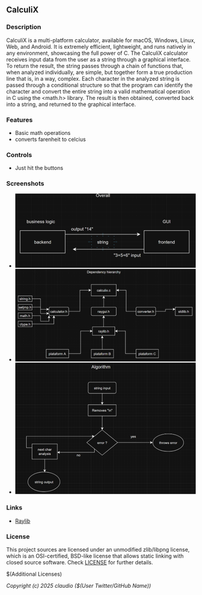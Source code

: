 ## CalculiX

### Description

CalculiX is a multi-platform calculator, available for macOS, Windows, Linux, Web, and Android. It is extremely efficient, lightweight, and runs natively in any environment, showcasing the full power of C.
The CalculiX calculator receives input data from the user as a string through a graphical interface. To return the result, the string passes through a chain of functions that, when analyzed individually, are simple, but together form a true production line that is, in a way, complex.
Each character in the analyzed string is passed through a conditional structure so that the program can identify the character and convert the entire string into a valid mathematical operation in C using the <math.h> library. The result is then obtained, converted back into a string, and returned to the graphical interface.

### Features

 -  Basic math operations 
 -  converts farenheit to celcius 

### Controls

 - Just hit the buttons 

### Screenshots
- <img src="assets/over.png">
- <img src="assets/dep.png">
- <img src="assets/algo.png">
### Links

 - [Raylib](https://github.com/raysan5/raylib)

### License

This project sources are licensed under an unmodified zlib/libpng license, which is an OSI-certified, BSD-like license that allows static linking with closed source software. Check [LICENSE](LICENSE) for further details.

$(Additional Licenses)

*Copyright (c) 2025 claudio ($(User Twitter/GitHub Name))*
